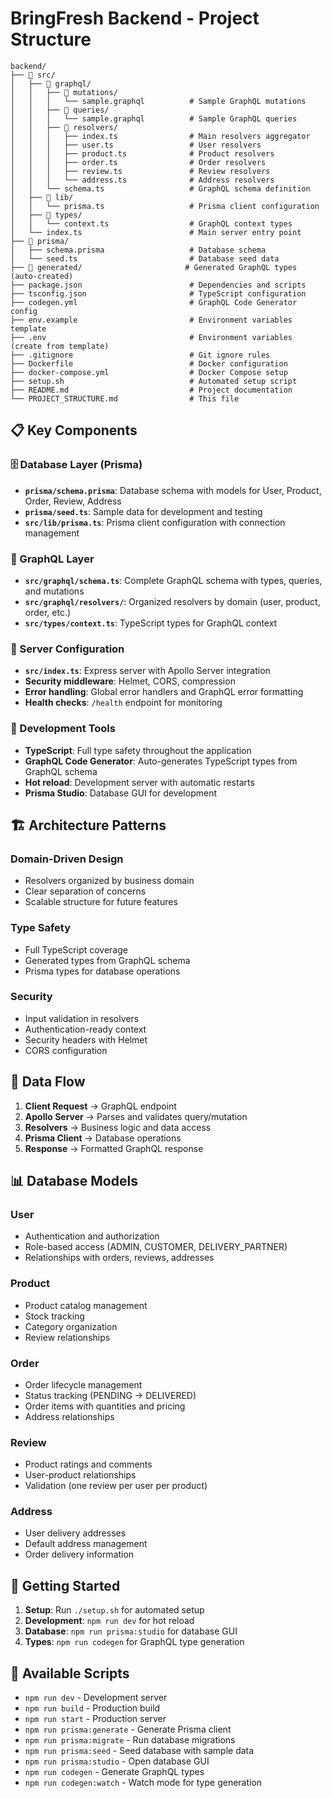 # BringFresh Backend - Project Structure

```
backend/
├── 📁 src/
│   ├── 📁 graphql/
│   │   ├── 📁 mutations/
│   │   │   └── sample.graphql          # Sample GraphQL mutations
│   │   ├── 📁 queries/
│   │   │   └── sample.graphql          # Sample GraphQL queries
│   │   ├── 📁 resolvers/
│   │   │   ├── index.ts                # Main resolvers aggregator
│   │   │   ├── user.ts                 # User resolvers
│   │   │   ├── product.ts              # Product resolvers
│   │   │   ├── order.ts                # Order resolvers
│   │   │   ├── review.ts               # Review resolvers
│   │   │   └── address.ts              # Address resolvers
│   │   └── schema.ts                   # GraphQL schema definition
│   ├── 📁 lib/
│   │   └── prisma.ts                   # Prisma client configuration
│   ├── 📁 types/
│   │   └── context.ts                  # GraphQL context types
│   └── index.ts                        # Main server entry point
├── 📁 prisma/
│   ├── schema.prisma                   # Database schema
│   └── seed.ts                         # Database seed data
├── 📁 generated/                       # Generated GraphQL types (auto-created)
├── package.json                        # Dependencies and scripts
├── tsconfig.json                       # TypeScript configuration
├── codegen.yml                         # GraphQL Code Generator config
├── env.example                         # Environment variables template
├── .env                                # Environment variables (create from template)
├── .gitignore                          # Git ignore rules
├── Dockerfile                          # Docker configuration
├── docker-compose.yml                  # Docker Compose setup
├── setup.sh                            # Automated setup script
├── README.md                           # Project documentation
└── PROJECT_STRUCTURE.md                # This file
```

## 📋 Key Components

### 🗄️ Database Layer (Prisma)
- **`prisma/schema.prisma`**: Database schema with models for User, Product, Order, Review, Address
- **`prisma/seed.ts`**: Sample data for development and testing
- **`src/lib/prisma.ts`**: Prisma client configuration with connection management

### 🎯 GraphQL Layer
- **`src/graphql/schema.ts`**: Complete GraphQL schema with types, queries, and mutations
- **`src/graphql/resolvers/`**: Organized resolvers by domain (user, product, order, etc.)
- **`src/types/context.ts`**: TypeScript types for GraphQL context

### 🚀 Server Configuration
- **`src/index.ts`**: Express server with Apollo Server integration
- **Security middleware**: Helmet, CORS, compression
- **Error handling**: Global error handlers and GraphQL error formatting
- **Health checks**: `/health` endpoint for monitoring

### 🔧 Development Tools
- **TypeScript**: Full type safety throughout the application
- **GraphQL Code Generator**: Auto-generates TypeScript types from GraphQL schema
- **Hot reload**: Development server with automatic restarts
- **Prisma Studio**: Database GUI for development

## 🏗️ Architecture Patterns

### Domain-Driven Design
- Resolvers organized by business domain
- Clear separation of concerns
- Scalable structure for future features

### Type Safety
- Full TypeScript coverage
- Generated types from GraphQL schema
- Prisma types for database operations

### Security
- Input validation in resolvers
- Authentication-ready context
- Security headers with Helmet
- CORS configuration

## 🔄 Data Flow

1. **Client Request** → GraphQL endpoint
2. **Apollo Server** → Parses and validates query/mutation
3. **Resolvers** → Business logic and data access
4. **Prisma Client** → Database operations
5. **Response** → Formatted GraphQL response

## 📊 Database Models

### User
- Authentication and authorization
- Role-based access (ADMIN, CUSTOMER, DELIVERY_PARTNER)
- Relationships with orders, reviews, addresses

### Product
- Product catalog management
- Stock tracking
- Category organization
- Review relationships

### Order
- Order lifecycle management
- Status tracking (PENDING → DELIVERED)
- Order items with quantities and pricing
- Address relationships

### Review
- Product ratings and comments
- User-product relationships
- Validation (one review per user per product)

### Address
- User delivery addresses
- Default address management
- Order delivery information

## 🚀 Getting Started

1. **Setup**: Run `./setup.sh` for automated setup
2. **Development**: `npm run dev` for hot reload
3. **Database**: `npm run prisma:studio` for database GUI
4. **Types**: `npm run codegen` for GraphQL type generation

## 🔧 Available Scripts

- `npm run dev` - Development server
- `npm run build` - Production build
- `npm run start` - Production server
- `npm run prisma:generate` - Generate Prisma client
- `npm run prisma:migrate` - Run database migrations
- `npm run prisma:seed` - Seed database with sample data
- `npm run prisma:studio` - Open database GUI
- `npm run codegen` - Generate GraphQL types
- `npm run codegen:watch` - Watch mode for type generation 